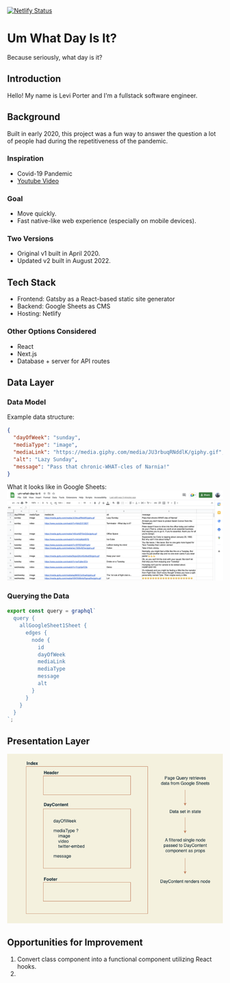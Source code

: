 [![Netlify Status](https://api.netlify.com/api/v1/badges/b2d56684-0305-4ef6-a14e-90a153b296a5/deploy-status)](https://app.netlify.com/sites/um-what-day-is-it/deploys)

# Um What Day Is It?
Because seriously, what day is it?

## Introduction
Hello! My name is Levi Porter and I'm a fullstack software engineer.


## Background
Built in early 2020, this project was a fun way to answer the question a lot of people had during the repetitiveness of the pandemic.

### Inspiration
- Covid-19 Pandemic
- [Youtube Video](https://www.youtube.com/watch?v=I36T_BDuZaM)

### Goal
- Move quickly.
- Fast native-like web experience (especially on mobile devices).

### Two Versions
- Original v1 built in April 2020.
- Updated v2 built in August 2022.

## Tech Stack
- Frontend: Gatsby as a React-based static site generator
- Backend: Google Sheets as CMS
- Hosting: Netlify

### Other Options Considered
- React
- Next.js
- Database + server for API routes

## Data Layer
### Data Model
Example data structure:

```json
{
  "dayOfWeek": "sunday",
  "mediaType": "image",
  "mediaLink": "https://media.giphy.com/media/JU3rbuqRNddlK/giphy.gif",
  "alt": "Lazy Sunday",
  "message": "Pass that chronic-WHAT-cles of Narnia!"
}
```

What it looks like in Google Sheets:
![image](./static/google-spreadsheets-cms.png)

### Querying the Data

```js
export const query = graphql`
  query {
    allGoogleSheet1Sheet {
      edges {
        node {
          id
          dayOfWeek
          mediaLink
          mediaType
          message
          alt
        }
      }
    }
  }
`;
```

## Presentation Layer

![component diagram](./static/umwhatdayisit.drawio.png)

## Opportunities for Improvement
1. Convert class component into a functional component utilizing React hooks.
2. 